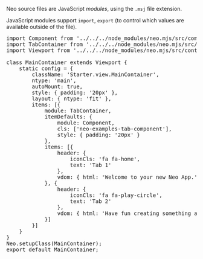 Neo source files are JavaScript _modules_, using the `.msj` file extension.

JavaScript modules support `import`, `export` (to control which values are
available outside of the file). 

<pre class="runnable text readonly">
import Component from '../../../node_modules/neo.mjs/src/component/Base.mjs';
import TabContainer from '../../../node_modules/neo.mjs/src/tab/Container.mjs';
import Viewport from '../../../node_modules/neo.mjs/src/container/Viewport.mjs';

class MainContainer extends Viewport {
    static config = {
        className: 'Starter.view.MainContainer',
        ntype: 'main',
        autoMount: true,
        style: { padding: '20px' },
        layout: { ntype: 'fit' },
        items: [{
            module: TabContainer,
            itemDefaults: {
                module: Component,
                cls: ['neo-examples-tab-component'],
                style: { padding: '20px' }
            },
            items: [{
                header: {
                    iconCls: 'fa fa-home',
                    text: 'Tab 1'
                },
                vdom: { html: 'Welcome to your new Neo App.' }
            }, {
                header: {
                    iconCls: 'fa fa-play-circle',
                    text: 'Tab 2'
                },
                vdom: { html: 'Have fun creating something awesome!' }
            }]
        }]
    }
}
Neo.setupClass(MainContainer);
export default MainContainer;
</pre>

